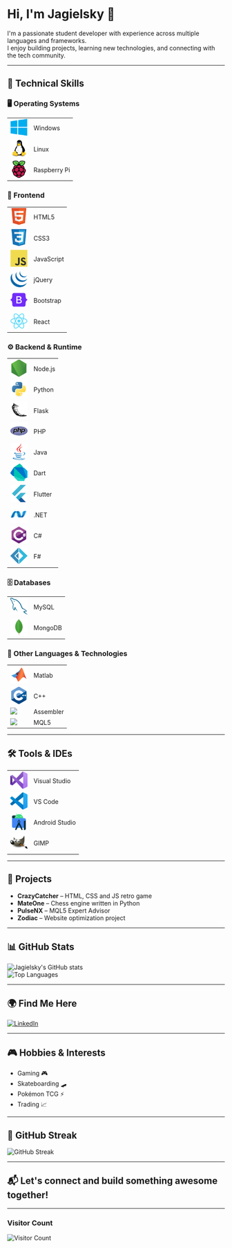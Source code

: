 # Hi, I'm Jagielsky 👋

I'm a passionate student developer with experience across multiple languages and frameworks.  
I enjoy building projects, learning new technologies, and connecting with the tech community.

---

## 🚀 Technical Skills

### 🖥️ Operating Systems

<table>
  <tr><td><img src="https://raw.githubusercontent.com/devicons/devicon/master/icons/windows8/windows8-original.svg" width="40"/></td><td>Windows</td></tr>
  <tr><td><img src="https://raw.githubusercontent.com/devicons/devicon/master/icons/linux/linux-original.svg" width="40"/></td><td>Linux</td></tr>
  <tr><td><img src="https://raw.githubusercontent.com/devicons/devicon/master/icons/raspberrypi/raspberrypi-original.svg" width="40"/></td><td>Raspberry Pi</td></tr>
</table>

### 🎨 Frontend

<table>
  <tr><td><img src="https://raw.githubusercontent.com/devicons/devicon/master/icons/html5/html5-original.svg" width="40"/></td><td>HTML5</td></tr>
  <tr><td><img src="https://raw.githubusercontent.com/devicons/devicon/master/icons/css3/css3-original.svg" width="40"/></td><td>CSS3</td></tr>
  <tr><td><img src="https://raw.githubusercontent.com/devicons/devicon/master/icons/javascript/javascript-original.svg" width="40"/></td><td>JavaScript</td></tr>
  <tr><td><img src="https://raw.githubusercontent.com/devicons/devicon/master/icons/jquery/jquery-original.svg" width="40"/></td><td>jQuery</td></tr>
  <tr><td><img src="https://raw.githubusercontent.com/devicons/devicon/master/icons/bootstrap/bootstrap-plain.svg" width="40"/></td><td>Bootstrap</td></tr>
  <tr><td><img src="https://raw.githubusercontent.com/devicons/devicon/master/icons/react/react-original.svg" width="40"/></td><td>React</td></tr>
</table>

### ⚙️ Backend & Runtime

<table>
  <tr><td><img src="https://raw.githubusercontent.com/devicons/devicon/master/icons/nodejs/nodejs-original.svg" width="40"/></td><td>Node.js</td></tr>
  <tr><td><img src="https://raw.githubusercontent.com/devicons/devicon/master/icons/python/python-original.svg" width="40"/></td><td>Python</td></tr>
  <tr><td><img src="https://raw.githubusercontent.com/devicons/devicon/master/icons/flask/flask-original.svg" width="40"/></td><td>Flask</td></tr>
  <tr><td><img src="https://raw.githubusercontent.com/devicons/devicon/master/icons/php/php-original.svg" width="40"/></td><td>PHP</td></tr>
  <tr><td><img src="https://raw.githubusercontent.com/devicons/devicon/master/icons/java/java-original.svg" width="40"/></td><td>Java</td></tr>
  <tr><td><img src="https://raw.githubusercontent.com/devicons/devicon/master/icons/dart/dart-original.svg" width="40"/></td><td>Dart</td></tr>
  <tr><td><img src="https://raw.githubusercontent.com/devicons/devicon/master/icons/flutter/flutter-original.svg" width="40"/></td><td>Flutter</td></tr>
  <tr><td><img src="https://raw.githubusercontent.com/devicons/devicon/master/icons/dot-net/dot-net-original.svg" width="40"/></td><td>.NET</td></tr>
  <tr><td><img src="https://raw.githubusercontent.com/devicons/devicon/master/icons/csharp/csharp-original.svg" width="40"/></td><td>C#</td></tr>
  <tr><td><img src="https://raw.githubusercontent.com/devicons/devicon/master/icons/fsharp/fsharp-original.svg" width="40"/></td><td>F#</td></tr>
</table>

### 🗄️ Databases

<table>
  <tr><td><img src="https://raw.githubusercontent.com/devicons/devicon/master/icons/mysql/mysql-original.svg" width="40"/></td><td>MySQL</td></tr>
  <tr><td><img src="https://raw.githubusercontent.com/devicons/devicon/master/icons/mongodb/mongodb-original.svg" width="40"/></td><td>MongoDB</td></tr>
</table>

### 🔣 Other Languages & Technologies

<table>
  <tr><td><img src="https://raw.githubusercontent.com/devicons/devicon/master/icons/matlab/matlab-original.svg" width="40"/></td><td>Matlab</td></tr>
  <tr><td><img src="https://raw.githubusercontent.com/devicons/devicon/master/icons/cplusplus/cplusplus-original.svg" width="40"/></td><td>C++</td></tr>
  <tr><td><img src="https://raw.githubusercontent.com/devicons/devicon/master/icons/terminal/terminal-original.svg" width="40"/></td><td>Assembler</td></tr>
  <tr><td><img src="https://upload.wikimedia.org/wikipedia/commons/2/2e/MQL5_logo.png" width="40"/></td><td>MQL5</td></tr>
</table>

---

## 🛠️ Tools & IDEs

<table>
  <tr><td><img src="https://raw.githubusercontent.com/devicons/devicon/master/icons/visualstudio/visualstudio-original.svg" width="40"/></td><td>Visual Studio</td></tr>
  <tr><td><img src="https://raw.githubusercontent.com/devicons/devicon/master/icons/vscode/vscode-original.svg" width="40"/></td><td>VS Code</td></tr>
  <tr><td><img src="https://raw.githubusercontent.com/devicons/devicon/master/icons/androidstudio/androidstudio-original.svg" width="40"/></td><td>Android Studio</td></tr>
  <tr><td><img src="https://raw.githubusercontent.com/devicons/devicon/master/icons/gimp/gimp-original.svg" width="40"/></td><td>GIMP</td></tr>
</table>

---

## 🧠 Projects

- **CrazyCatcher** – HTML, CSS and JS retro game  
- **MateOne** – Chess engine written in Python  
- **PulseNX** – MQL5 Expert Advisor  
- **Zodiac** – Website optimization project  

---

## 📊 GitHub Stats

![Jagielsky's GitHub stats](https://github-readme-stats.vercel.app/api?username=jagielsky&show_icons=true&theme=radical)  
![Top Languages](https://github-readme-stats.vercel.app/api/top-langs/?username=jagielsky&layout=compact&theme=radical)

---

## 🌍 Find Me Here

[![LinkedIn](https://img.shields.io/badge/LinkedIn-%230077B5.svg?style=for-the-badge&logo=linkedin&logoColor=white)](https://www.linkedin.com/in/jagielsky/)

---

## 🎮 Hobbies & Interests

- Gaming 🎮  
- Skateboarding 🛹  
- Pokémon TCG ⚡  
- Trading 📈  

---

## 📅 GitHub Streak

![GitHub Streak](https://github-readme-streak-stats.herokuapp.com/?user=jagielsky&theme=radical)

---

## 📬 Let's connect and build something awesome together!

---

### Visitor Count

![Visitor Count](https://profile-counter.glitch.me/jagielsky/count.svg)
